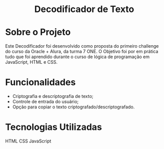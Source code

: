 <h1 align="center"> Decodificador de Texto </h1>

# Sobre o Projeto

Este Decodificador foi desenvolvido como proposta do primeiro challenge do curso da Oracle + Alura, da turma 7 ONE. O Objetivo foi por em prática tudo que foi aprendido durante o curso de lógica de programação em JavaScript, HTML e CSS.

# Funcionalidades

- Criptografia e descriptografia de texto;
- Controle de entrada do usuário;
- Opção para copiar o texto criptografado/descriptografado.

# Tecnologias Utilizadas

HTML CSS JavaScript
